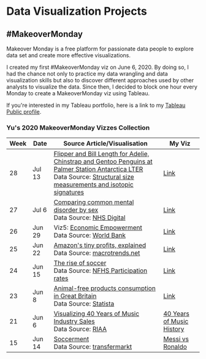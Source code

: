 # Data Visualization Projects
## #MakeoverMonday
 Makeover Monday is a free platform for passionate data people to explore data set and create more effective visualizations.

I created my first #MakeoverMonday viz on June 6, 2020. By doing so, I  had the chance not only to practice my data wrangling and data visualization skills but also to discover different approaches used by other analysts to visualize the data. Since then, I decided to block one hour every Monday to create a MakeoverMonday viz using Tableau. 

If you're interested in my Tableau portfolio, here is a link to my [Tableau Public profile](https://public.tableau.com/profile/yu.kong#!/).

### Yu's 2020 MakeoverMonday Vizzes Collection

| Week | Date | Source Article/Visualisation | My Viz |
| ---- | ---- | ---------------------------- | ---- |
| 28 | Jul 13| [Flipper and Bill Length for Adelie, Chinstrap and Gentoo Penguins at Palmer Station Antarctica LTER](https://github.com/allisonhorst/palmerpenguins) <br /> Data Source: [Structural size measurements and isotopic signatures](https://oceaninformatics.ucsd.edu/datazoo/catalogs/pallter/datasets/220) | [Link](https://public.tableau.com/views/MakeoverMondayWK282020PenguinFlipperandBillLengthatPalmerStation/Dashboard1?:language=en&:display_count=y&:origin=viz_share_link) |
| 27 | Jul 6 | [Comparing common mental disorder by sex](https://www.bbc.com/news/health-41125009) <br /> Data Source: [NHS Digital](https://digital.nhs.uk/data-and-information/publications/statistical/adult-psychiatric-morbidity-survey/adult-psychiatric-morbidity-survey-survey-of-mental-health-and-wellbeing-england-2014)  | [Link](https://public.tableau.com/views/MakeoverMondayWK272020ComparingCommonMentalDisorderBySex/Dashboard1?:language=en&:display_count=y&publish=yes&:origin=viz_share_link) |
| 26 | Jun 29 | Viz5: [Economic Empowerment](https://openknowledge.worldbank.org/bitstream/handle/10986/32639/9781464815324.pdf) <br /> Data Source: [World Bank](https://wbl.worldbank.org/en/wbl-data) | [Link](https://public.tableau.com/views/MakeoverMondayWK262020EconomicEmpowerment/overview?:language=en&:display_count=y&:origin=viz_share_link) |
| 25 | Jun 22 | [Amazon's tiny profits, explained](https://www.vox.com/recode/2019/8/21/20826405/amazons-profits-revenue-free-cash-flow-explained-charts) <br /> Data Source: [macrotrends.net](https://www.macrotrends.net/stocks/charts/AMZN/amazon/gross-profit) | [Link](https://public.tableau.com/views/MakeoverMondayWK252020AmazonsTinyProfits/Dashboard1?:language=en&:display_count=y&:origin=viz_share_link) |
| 24 | Jun 15 | [The rise of soccer](https://fivethirtyeight.com/features/why-is-the-u-s-so-good-at-womens-soccer/) <br /> Data Source: [NFHS Participation rates](https://members.nfhs.org/participation_statistics) | [Link](https://public.tableau.com/views/Book1_v2019_4_15922409454270/TheRiseofSoccer?:language=en&:display_count=y&:origin=viz_share_link) |
| 23 | Jun 8 | [Animal-free products consumption in Great Britain](https://www.statista.com/statistics/1065843/animal-free-products-consumption-frequency-in-great-britain-by-eating-habits/) <br /> Data Source: [Statista](https://www.statista.com/statistics/1065843/animal-free-products-consumption-frequency-in-great-britain-by-eating-habits/) | [Link](https://public.tableau.com/views/MakeoverMondayWK232020/Dashboard1?:language=en&:display_count=y&:origin=viz_share_link) |
| 21 | Jun 6 | [Visualizing 40 Years of Music Industry Sales](https://www.visualcapitalist.com/music-industry-sales/) <br /> Data Source: [RIAA](https://www.riaa.com/u-s-sales-database/) | [40 Years of Music History](https://public.tableau.com/views/MakeoverMondayWK20202040YearsofMusicIndustry/Dashboard1?:language=en&:display_count=y&:origin=viz_share_link) |
| 15 | Jun 14 | [Soccerment](https://soccerment.com/2018-topscorer-preview-spanish-la-liga/) <br /> Data Source: [transfermarkt](https://www.transfermarkt.com/) | [Messi vs Ronaldo](https://public.tableau.com/views/MakeoverMondayWK152020MessivsRonaldo/MessivsRonaldo?:language=en&:display_count=y&:origin=viz_share_link) |

